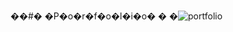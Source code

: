 ��#� �P�o�r�f�o�l�i�o�
�
�![portfolio](https://user-images.githubusercontent.com/82746129/193718375-54fa849a-023d-4959-8985-9de092b716f5.png)
